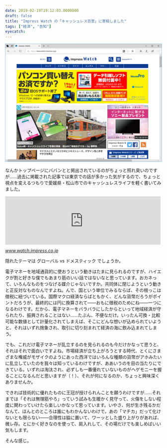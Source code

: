 ```yaml
---
date: 2019-02-19T19:12:03.0000000
draft: false
title: "Impress Watch の「キャッシュレス百景」に寄稿しました"
tags: ["経済", "告知"]
eyecatch: 
---
```

<p><span itemscope itemtype="http://schema.org/Photograph"><img src="20190219184055.png" alt="f:id:daruyanagi:20190219184055p:plain" title="f:id:daruyanagi:20190219184055p:plain" class="hatena-fotolife" itemprop="image"></span></p><p>なんかトップページにババンとと掲出されているのがちょっと照れ臭いのですが……過去に掲載された記事では東京での話が多かった気がするので、ちょっと視点を変えるつもりで愛媛県・松山市でのキャッシュレスライフを軽く書いてみました。</p><p><iframe src="https://hatenablog-parts.com/embed?url=https%3A%2F%2Fwww.watch.impress.co.jp%2Fdocs%2Fseries%2Fcashless%2F1169189.html" title="Suica統一キャッシュレスライフを阻む愛媛・松山のご当地電子マネー by 柳英俊【キャッシュレス百景】" class="embed-card embed-webcard" scrolling="no" frameborder="0" style="display: block; width: 100%; height: 155px; max-width: 500px; margin: 10px 0px;"></iframe><cite class="hatena-citation"><a href="https://www.watch.impress.co.jp/docs/series/cashless/1169189.html">www.watch.impress.co.jp</a></cite></p><p>隠れたテーマは グローバル vs ドメスティック でしょうか。</p><p>電子マネーを地域通貨的に使おうという動きはたまに見られるのですが、ハイエクが割と好きな僕でもあまり筋のいい話ではないなと思っています。おカネって、いろんなものをつなげる媒介じゃないですか。共同体に閉じようという動きと正反対なものなんですよね。んで、国という単位でみるならば、その根っこは徴税に紐づいている。国際マクロ経済ならばともかく、どんな貨幣だろうがポイントだろうが、最終的には円に換算されて――おもに徴税のためにね――一つになるわけです。だから、電子マネーをバラバラにしたからといって地域経済が守られたり、振興されることはない……たぶん、不便なだけ。いったん可換・比較可能な数値として計量化されてしまえば、そこにどんな想いが込められていようと、それはいずれ捨象され、取引に切り刻まれて経済の海に飲み込まれてしまう。</p><p>でも、これだけ電子マネーが乱立するのを見られるのも今だけかなって思うと、それはそれで面白いですよね。市場経済が立ち上がろうとする時代、とくにさまざまな権威がモザイクのようにあった西洋ではいろんな種類の貨幣がアホみたいに乱立していたのを我々は知っているわけですが、ああいうのを目の当たりにできている。いずれは淘汰され、必ずしも一番優れていないものがヘゲモニーを握ることになるんだと思いますが（！）、それが何になるのか、ちょっと興味深くありませんか。</p><p>できれば技術的に優れたものに王冠が授けられんことを願うわけですが……それまでは「それは無理筋やろ」っていう試みも生暖かく見守って、火傷をしない程度に関わっていけたら楽しいかなって思っています。いやさ、何が生き残るかだなんて、ほんとのところは誰にもわかんないわけで。あの「マチカ」だって化けないとも限らない――合理性は脇に置いて、ワーッとした盛り上がりがあれば、微レ存。とにかく好きなのを使って、肩入れして、その場だけでも楽しめばいい気もします。</p><p>そんな感じ。</p>
